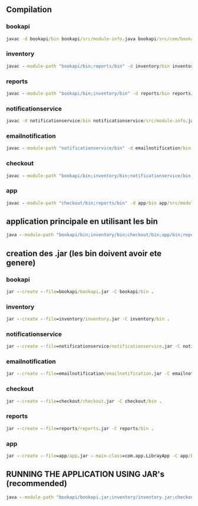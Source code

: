 ## Compilation

### bookapi
```cmd
javac -d bookapi/bin bookapi/src/module-info.java bookapi/src/com/bookapi/*.java
```

### inventory
```cmd
javac --module-path "bookapi/bin;reports/bin" -d inventory/bin inventory/src/module-info.java inventory/src/com/inventory/*.java
```

### reports
```cmd
javac --module-path "bookapi/bin;inventory/bin" -d reports/bin reports/src/module-info.java reports/src/com/reports/*.java
```

### notificationservice
```cmd
javac -d notificationservice/bin notificationservice/src/module-info.java notificationservice/src/com/notificationservice/*.java
```

### emailnotification
```cmd
javac --module-path "notificationservice/bin" -d emailnotification/bin emailnotification/src/module-info.java emailnotification/src/com/emailnotification/*.java
```

### checkout
```cmd
javac --module-path "bookapi/bin;inventory/bin;notificationservice/bin;emailnotification/bin" -d checkout/bin checkout/src/module-info.java checkout/src/com/checkout/*.java
```

### app
```cmd
javac --module-path "checkout/bin;reports/bin" -d app/bin app/src/module-info.java app/src/com/app/*.java
```

## application principale en utilisant les bin
```cmd
java --module-path "bookapi/bin;inventory/bin;checkout/bin;app/bin;reports/bin;notificationservice/bin;emailnotification/bin" --module app/com.app.LibrayApp
```

## creation des .jar (les bin doivent avoir ete genere)

### bookapi
```cmd
jar --create --file=bookapi/bookapi.jar -C bookapi/bin .
```

### inventory
```cmd
jar --create --file=inventory/inventory.jar -C inventory/bin .
```

### notificationservice
```cmd
jar --create --file=notificationservice/notificationservice.jar -C notificationservice/bin .
```

### emailnotification
```cmd
jar --create --file=emailnotification/emailnotification.jar -C emailnotification/bin .
```

### checkout
```cmd
jar --create --file=checkout/checkout.jar -C checkout/bin .
```

### reports
```cmd
jar --create --file=reports/reports.jar -C reports/bin .
```

### app
```cmd
jar --create --file=app/app.jar --main-class=com.app.LibrayApp -C app/bin .
```

## RUNNING THE APPLICATION USING JAR's (recommended)
```cmd
java --module-path "bookapi/bookapi.jar;inventory/inventory.jar;checkout/checkout.jar;app/app.jar;reports/reports.jar;notificationservice/notificationservice.jar;emailnotification/emailnotification.jar" -m app/com.app.LibrayApp
```

